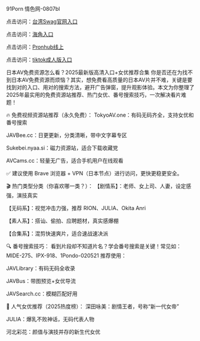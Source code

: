91Porn 情色网-0807bl


点击访问：<a href="https://heiliaoxqkkct.pages.dev">台湾Swag官网入口</a>

点击访问：<a href="https://heiliaoxwd5i8.pages.dev">海角入口</a>

点击访问：<a href="https://heiliaozj3tjd.pages.dev">Pronhub线上</a>

点击访问：<a href="https://heiliaoe8ajia.pages.dev">tiktok成人版入口</a>


日本AV免费资源怎么看？2025最新版高清入口+女优推荐合集
你是否还在为找不到日本AV免费资源而烦恼？其实，想免费看高质量的日本AV片并不难，关键是要找到对的入口、用对的搜索方法，避开广告弹窗，提升观影体验。本文为你整理了2025年最实用的免费资源站推荐、热门女优、番号搜索技巧，一次解决看片难题！

🔥 免费视频资源站推荐（永久免费）：
TokyoAV.one：有码无码齐全，支持女优和番号搜索

JAVBee.cc：日更更新，分类清晰，带中文字幕专区

Sukebei.nyaa.si：磁力资源站，适合下载收藏党

AVCams.cc：轻量无广告，适合手机用户在线观看

✅ 建议使用 Brave 浏览器 + VPN（日本节点）进行访问，更快更稳更安全。

🎬 热门类型分类（你喜欢哪一类？）：
【剧情系】：老师、女上司、人妻，设定感强，演技真实

【无码系】：视觉冲击力强，推荐 RION、JULIA、Okita Anri

【素人系】：搭讪、偷拍、应聘题材，真实感爆棚

【合集系】：混剪快速爽片，适合速战速决派

🔍 番号搜索技巧：
看到片段却不知道片名？学会番号搜索是关键！常见如：MIDE-275、IPX-918、1Pondo-020521
推荐使用：

JAVLibrary：有码无码全收录

JAVBus：带图预览+女优导流

JAVSearch.cc：模糊匹配好用

👑 人气女优推荐（2025热度榜）：
深田咏美：剧情王者，号称“新一代女帝”

JULIA：爆乳不败神话，无码代表人物

河北彩花：颜值与演技并存的新生代女优



<span style="display:none;">[Canonical link]( https://github.com/bl080725/12412 ）</span>
